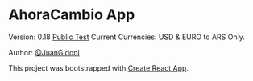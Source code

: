 # AhoraCambio App

Version: 0.18
[Public Test](https://ahoracambio.netlify.com/)
Current Currencies: USD & EURO to ARS Only.

Author: [@JuanGidoni](https://github.com/JuanGidoni)


This project was bootstrapped with [Create React App](https://github.com/facebook/create-react-app).
